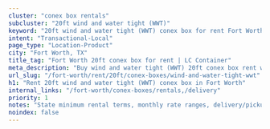 ```yaml
---
cluster: "conex box rentals"
subcluster: "20ft wind and water tight (WWT)"
keyword: "20ft wind and water tight (WWT) conex box for rent Fort Worth, TX"
intent: "Transactional-Local"
page_type: "Location-Product"
city: "Fort Worth, TX"
title_tag: "Fort Worth 20ft conex box for rent | LC Container"
meta_description: "Buy wind and water tight (WWT) 20ft conex box rent with local delivery in Fort Worth, TX. LC Container — local Since 2003. Request a fast quote today."
url_slug: "/fort-worth/rent/20ft/conex-boxes/wind-and-water-tight-wwt"
h1: "Rent 20ft wind and water tight (WWT) conex box in Fort Worth"
internal_links: "/fort-worth/conex-boxes/rentals,/delivery"
priority: 1
notes: "State minimum rental terms, monthly rate ranges, delivery/pickup fees, service area."
noindex: false
---
```


<!-- TODO: Add unique city/inventory copy, images, and internal links here. -->
